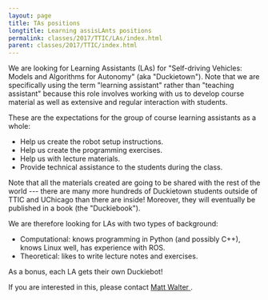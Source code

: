 ```yaml
---
layout: page
title: TAs positions
longtitle: Learning assisLAnts positions
permalink: classes/2017/TTIC/LAs/index.html
parent: classes/2017/TTIC/index.html
---
```


We are looking for Learning Assistants (LAs) for "Self-driving Vehicles: Models and Algorithms for Autonomy" (aka "Duckietown"). Note that we are specifically using the term "learning assistant" rather than "teaching assistant" because this role involves working with us to develop course material as well as extensive and regular interaction with students.

These are the expectations for the group of course learning assistants as a whole:

- Help us create the robot setup instructions.
- Help us create the programming exercises.
- Help us with lecture materials.
- Provide technical assistance to the students during the class.

Note that all the materials created are going to be shared with the rest of the world --- there are many more hundreds of Duckietown students outside of TTIC and UChicago than there are inside! Moreover, they will eventually be published in a book (the "Duckiebook").

We are therefore looking for LAs with two types of background:

* Computational: knows programming in Python (and possibly C++), knows Linux well, has experience with ROS.
* Theoretical: likes to write lecture notes and exercises.

As a bonus, each LA gets their own Duckiebot!

If you are interested in this, please contact [Matt Walter
](http://ttic.edu/walter).
